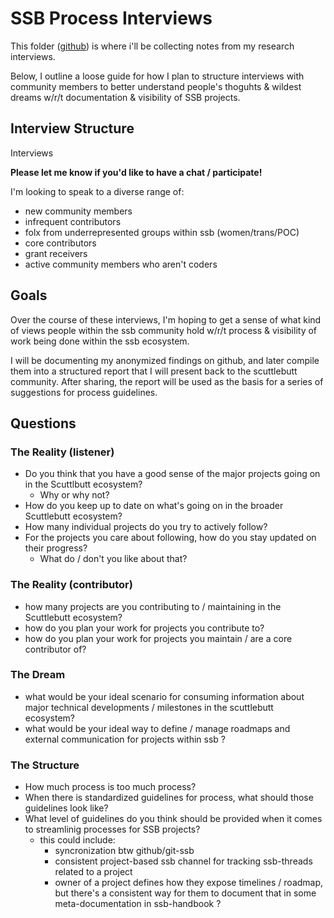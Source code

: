 SSB Process Interviews
======================


This folder ([github](https://github.com/clevinson/ssb-process-research/blob/master/interviews)) is where i'll be collecting notes from my research interviews.

Below, I outline a loose guide for how I plan to structure interviews with community members to better understand people's thoguhts & wildest dreams w/r/t documentation & visibility of SSB projects.

## Interview Structure

Interviews 

**Please let me know if you'd like to have a chat / participate!**  

I'm looking to speak to a diverse range of:
- new community members
- infrequent contributors
- folx from underrepresented groups within ssb (women/trans/POC)
- core contributors
- grant receivers
- active community members who aren't coders

## Goals

Over the course of these interviews, I'm hoping to get a sense of what kind of views people within the ssb community hold w/r/t process & visibility of work being done within the ssb ecosystem.

I will be documenting my anonymized findings on github, and later compile them into a structured report that I will present back to the scuttlebutt community. After sharing, the report will be used as the basis for a series of suggestions for process guidelines.

## Questions

### The Reality (listener)
- Do you think that you have a good sense of the major projects going on in the Scuttlbutt ecosystem?
  - Why or why not?
- How do you keep up to date on what's going on in the broader Scuttlebutt ecosystem?
- How many individual projects do you try to actively follow?
- For the projects you care about following, how do you stay updated on their progress?
  - What do / don't you like about that?

### The Reality (contributor)

- how many projects are you contributing to / maintaining in the Scuttlebutt ecosystem?
- how do you plan your work for projects you contribute to?
- how do you plan your work for projects you maintain / are a core contributor of?

### The Dream

- what would be your ideal scenario for consuming information about major technical developments / milestones in the scuttlebutt ecosystem?
- what would be your ideal way to define / manage roadmaps and external communication for projects within ssb ?

### The Structure

- How much process is too much process?
- When there is standardized guidelines for process, what should those guidelines look like?
- What level of guidelines do you think should be provided when it comes to streamlinig processes for SSB projects?
  - this could include:
    - syncronization btw github/git-ssb
    - consistent project-based ssb channel for tracking ssb-threads related to a project
    - owner of a project defines how they expose timelines / roadmap, but there's a consistent way for them to document that in some meta-documentation in ssb-handbook ?
